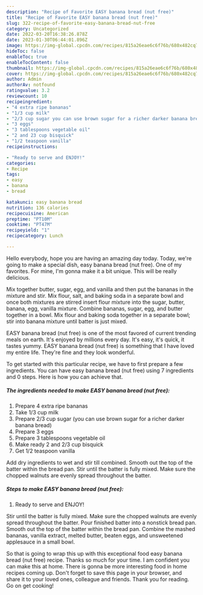 ```yaml
---
description: "Recipe of Favorite EASY banana bread (nut free)"
title: "Recipe of Favorite EASY banana bread (nut free)"
slug: 322-recipe-of-favorite-easy-banana-bread-nut-free
category: Uncategorized
date: 2022-03-20T16:38:26.878Z
date: 2023-01-30T06:44:01.896Z
image: https://img-global.cpcdn.com/recipes/815a26eae6c6f76b/680x482cq70/easy-banana-bread-nut-free-recipe-main-photo.jpg
hideToc: false
enableToc: true
enableTocContent: false
thumbnail: https://img-global.cpcdn.com/recipes/815a26eae6c6f76b/680x482cq70/easy-banana-bread-nut-free-recipe-main-photo.jpg
cover: https://img-global.cpcdn.com/recipes/815a26eae6c6f76b/680x482cq70/easy-banana-bread-nut-free-recipe-main-photo.jpg
author: Admin
authorAv: notfound
ratingvalue: 3.2
reviewcount: 10
recipeingredient:
- "4 extra ripe bananas"
- "1/3 cup milk"
- "2/3 cup sugar you can use brown sugar for a richer darker banana bread"
- "3 eggs"
- "3 tablespoons vegetable oil"
- "2 and 23 cup bisquick"
- "1/2 teaspoon vanilla"
recipeinstructions:

- "Ready to serve and ENJOY!"
categories:
- Recipe
tags:
- easy
- banana
- bread

katakunci: easy banana bread 
nutrition: 136 calories
recipecuisine: American
preptime: "PT10M"
cooktime: "PT47M"
recipeyield: "1"
recipecategory: Lunch

---
```



Hello everybody, hope you are having an amazing day today. Today, we're going to make a special dish, easy banana bread (nut free). One of my favorites. For mine, I'm gonna make it a bit unique. This will be really delicious.

Mix together butter, sugar, egg, and vanilla and then put the bananas in the mixture and stir. Mix flour, salt, and baking soda in a separate bowl and once both mixtures are stirred insert flour mixture into the sugar, butter, banana, egg, vanilla mixture. Combine bananas, sugar, egg, and butter together in a bowl. Mix flour and baking soda together in a separate bowl; stir into banana mixture until batter is just mixed.

EASY banana bread (nut free) is one of the most favored of current trending meals on earth. It's enjoyed by millions every day. It's easy, it's quick, it tastes yummy. EASY banana bread (nut free) is something that I have loved my entire life. They're fine and they look wonderful.


To get started with this particular recipe, we have to first prepare a few ingredients. You can have easy banana bread (nut free) using 7 ingredients and 0 steps. Here is how you can achieve that.

<!--inarticleads1-->

##### The ingredients needed to make EASY banana bread (nut free):

1. Prepare 4 extra ripe bananas
1. Take 1/3 cup milk
1. Prepare 2/3 cup sugar (you can use brown sugar for a richer darker banana bread)
1. Prepare 3 eggs
1. Prepare 3 tablespoons vegetable oil
1. Make ready 2 and 2/3 cup bisquick
1. Get 1/2 teaspoon vanilla


Add dry ingredients to wet and stir till combined. Smooth out the top of the batter within the bread pan. Stir until the batter is fully mixed. Make sure the chopped walnuts are evenly spread throughout the batter. 

<!--inarticleads2-->

##### Steps to make EASY banana bread (nut free):


1. Ready to serve and ENJOY!

Stir until the batter is fully mixed. Make sure the chopped walnuts are evenly spread throughout the batter. Pour finished batter into a nonstick bread pan. Smooth out the top of the batter within the bread pan. Combine the mashed bananas, vanilla extract, melted butter, beaten eggs, and unsweetened applesauce in a small bowl. 

So that is going to wrap this up with this exceptional food easy banana bread (nut free) recipe. Thanks so much for your time. I am confident you can make this at home. There is gonna be more interesting food in home recipes coming up. Don't forget to save this page in your browser, and share it to your loved ones, colleague and friends. Thank you for reading. Go on get cooking!

